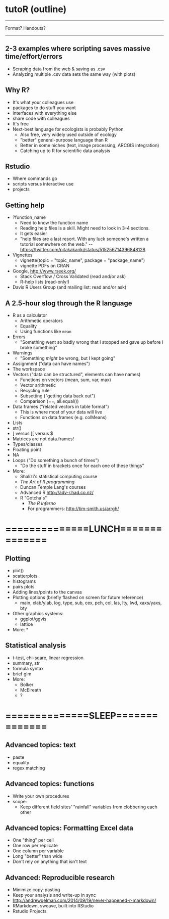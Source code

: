 # tutoR (outline)

---------------------

Format? Handouts?

---------------------

## 2-3 examples where scripting saves massive time/effort/errors
  * Scraping data from the web & saving as .csv
  * Analyzing multiple .csv data sets the same way (with plots)

## Why R?
  * It's what your colleagues use
  * packages to do stuff you want
  * interfaces with everything else
  * share code with colleagues
  * It's free
  * Next-best language for ecologists is probably Python
    * Also free, very widely used outside of ecology
    * "better" general-purpose language than R
    * Better in some niches (text, image processing, ARCGIS integration)
    * Catching up to R for scientific data analysis

## Rstudio
  * Where commands go
  * scripts versus interactive use
  * projects

## Getting help
  * ?function_name
    * Need to know the function name
    * Reading help files is a skill.  Might need to look in 3-4 sections.
    * It gets easier
    * "help files are a last resort. With any luck someone's written a tutorial somewhere on the web." -- https://twitter.com/pitakakariki/status/515256714396848128
  *  Vignettes
     * vignette(topic = "topic_name", package = "package_name")
     * vignette PDFs on CRAN
  * Google, http://www.rseek.org/
    * Stack Overflow / Cross Validated (read and/or ask)
    * R-help lists (read-only!)
  * Davis R Users Group (and mailing list: read and/or ask)

## A 2.5-hour slog through the R language
  * R as a calculator
    * Arithmetic operators
    * Equality
    * Using functions like `mean`
  * Errors
    * "Something went so badly wrong that I stopped and gave up before I broke something"
  * Warnings
    * "Something *might* be wrong, but I kept going"
  * Assignment ("data can have names")
  * The workspace
  * Vectors ("data can be structured", elements can have names)
    * Functions on vectors (mean, sum, var, max)
    * Vector arithmetic
    * Recycling rule
    * Subsetting ("getting data back out")
    * Comparison (==, all.equal())
  * Data frames ("related vectors in table format")
    * This is where most of your data will live
    * Functions on data.frames (e.g. colMeans)
  * Lists
  * str()
  * [ versus [[ versus $
  * Matrices are not data.frames!
  * Types/classes
  * Floating point
  * NA
  * Loops ("Do something a bunch of times")
    * "Do the stuff in brackets once for each one of these things"
  * More: 
     * Shalizi's statistical computing course
     * *The Art of R programming*
     * Duncan Temple Lang's courses
     * Advanced R http://adv-r.had.co.nz/
     * R "Gotcha's" 
       * *The R Inferno*
       * For programmers: http://tim-smith.us/arrgh/

# ==============LUNCH==============

## Plotting
  * plot()
  * scatterplots
  * histograms
  * pairs plots
  * Adding lines/points to the canvas
  * Plotting options (briefly flashed on screen for future reference)
    * main, xlab/ylab, log, type, sub, cex, pch, col, las, lty, lwd, xaxs/yaxs, bty
  * Other graphics systems:
    * ggplot/ggvis
    * lattice
  * More:
    * 

## Statistical analysis
  * t-test, chi-sqare, linear regression
  * summary, str
  * formula syntax
  * brief glm
  * More:
    * Bolker
    * McElreath
    * ?

# ==============SLEEP==============

## Advanced topics: text
  * paste
  * equality
  * regex matching

## Advanced topics: functions
  * Write your own procedures
  * scope:
    * Keep different field sites' "rainfall" variables from clobbering each other

## Advanced topics: Formatting Excel data
  * One "thing" per cell
  * One row per replicate
  * One column per variable
  * Long "better" than wide
  * Don't rely on anything that isn't text

## Advanced: Reproducible research
  * Minimize copy-pasting
  * Keep your analysis and write-up in sync
  * http://andrewgelman.com/2014/09/19/never-happened-r-markdown/
  * RMarkdown, sweave, built into RStudio
  * Rstudio Projects
  

